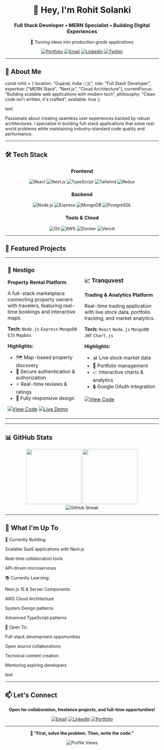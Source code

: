 <!-- 🌊 Rohit Solanki - GitHub Profile -->

<div align="center">

# 👋 Hey, I'm **Rohit Solanki**
### Full Stack Developer • MERN Specialist • Building Digital Experiences

🚀 _Turning ideas into production-grade applications_

[![Portfolio](https://img.shields.io/badge/🌐_Portfolio-rohitsolanki.dev-4ECDC4?style=for-the-badge&logo=vercel&logoColor=white)](https://idyllic-daffodil-128731.netlify.app/)
[![Email](https://img.shields.io/badge/📬_Email-Let's_Connect-FF6B6B?style=for-the-badge&logo=gmail)](mailto:rohitsolanki0473@gmail.com)
[![LinkedIn](https://img.shields.io/badge/💼_LinkedIn-rohitsolanki-0077B5?style=for-the-badge&logo=linkedin)](https://www.linkedin.com/in/rohit-solanki-495860348/)
[![Twitter](https://img.shields.io/badge/𝕏_Twitter-@Rohit__01__tech-000000?style=for-the-badge&logo=x)](https://x.com/Rohit_01_tech)

</div>

---

## 💫 About Me

const rohit = {
location: "Gujarat, India 🇮🇳",
role: "Full Stack Developer",
expertise: ["MERN Stack", "Next.js", "Cloud Architecture"],
currentFocus: "Building scalable web applications with modern tech",
philosophy: "Clean code isn't written, it's crafted",
available: true
};

text

Passionate about creating seamless user experiences backed by robust architectures. I specialize in building full-stack applications that solve real-world problems while maintaining industry-standard code quality and performance.

---

## 🛠️ Tech Stack

<div align="center">

### Frontend
![React](https://img.shields.io/badge/React-20232A?style=for-the-badge&logo=react&logoColor=61DAFB)
![Next.js](https://img.shields.io/badge/Next.js-000000?style=for-the-badge&logo=nextdotjs&logoColor=white)
![TypeScript](https://img.shields.io/badge/TypeScript-007ACC?style=for-the-badge&logo=typescript&logoColor=white)
![Tailwind](https://img.shields.io/badge/Tailwind-38B2AC?style=for-the-badge&logo=tailwind-css&logoColor=white)
![Redux](https://img.shields.io/badge/Redux-593D88?style=for-the-badge&logo=redux&logoColor=white)

### Backend
![Node.js](https://img.shields.io/badge/Node.js-339933?style=for-the-badge&logo=nodedotjs&logoColor=white)
![Express](https://img.shields.io/badge/Express-000000?style=for-the-badge&logo=express&logoColor=white)
![MongoDB](https://img.shields.io/badge/MongoDB-47A248?style=for-the-badge&logo=mongodb&logoColor=white)
![PostgreSQL](https://img.shields.io/badge/PostgreSQL-316192?style=for-the-badge&logo=postgresql&logoColor=white)

### Tools & Cloud
![Git](https://img.shields.io/badge/Git-F05032?style=for-the-badge&logo=git&logoColor=white)
![AWS](https://img.shields.io/badge/AWS-232F3E?style=for-the-badge&logo=amazonaws&logoColor=white)
![Docker](https://img.shields.io/badge/Docker-2496ED?style=for-the-badge&logo=docker&logoColor=white)
![Vercel](https://img.shields.io/badge/Vercel-000000?style=for-the-badge&logo=vercel&logoColor=white)

</div>

---

## 🚀 Featured Projects

<table>
<tr>
<td width="50%">

### 🏡 Nestigo
**Property Rental Platform**

A full-stack marketplace connecting property owners with travelers, featuring real-time bookings and interactive maps.

**Tech:** `Node.js` `Express` `MongoDB` `EJS` `Mapbox`

**Highlights:**
- 🗺️ Map-based property discovery
- 🔐 Secure authentication & authorization
- ⭐ Real-time reviews & ratings
- 📱 Fully responsive design

[![View Code](https://img.shields.io/badge/Code-000000?style=for-the-badge&logo=github)](https://github.com/rohitsolanki01/Nestigo)
[![Live Demo](https://img.shields.io/badge/Live-FF6B6B?style=for-the-badge&logo=vercel)](https://nestigo-elhe.onrender.com)

</td>
<td width="50%">

### 📈 Tranquvest
**Trading & Analytics Platform**

Real-time trading application with live stock data, portfolio tracking, and market analytics.

**Tech:** `React` `Node.js` `MongoDB` `JWT` `Chart.js`

**Highlights:**
- 📊 Live stock market data
- 💼 Portfolio management
- 📈 Interactive charts & analytics
- 🔒 Google OAuth integration

[![View Code](https://img.shields.io/badge/Code-000000?style=for-the-badge&logo=github)](https://github.com/rohitsolanki01/Treding---app---Tranquvest)

</td>
</tr>
</table>

---

## 📊 GitHub Stats

<div align="center">
  <img height="180em" src="https://github-readme-stats.vercel.app/api?username=rohitsolanki01&show_icons=true&theme=tokyonight&include_all_commits=true&count_private=true&hide_border=true&bg_color=0D1117&title_color=4ECDC4&icon_color=FF6B6B"/>
  <img height="180em" src="https://github-readme-stats.vercel.app/api/top-langs/?username=rohitsolanki01&layout=compact&langs_count=8&theme=tokyonight&hide_border=true&bg_color=0D1117&title_color=4ECDC4"/>
</div>

<div align="center">
  <img src="https://github-readme-streak-stats.herokuapp.com/?user=rohitsolanki01&theme=tokyonight&hide_border=true&background=0D1117&ring=4ECDC4&fire=FF6B6B&currStreakLabel=4ECDC4" alt="GitHub Streak"/>
</div>

---

## 🎯 What I'm Up To

🔨 Currently Building:

Scalable SaaS applications with Next.js

Real-time collaboration tools

API-driven microservices

📚 Currently Learning:

Next.js 15 & Server Components

AWS Cloud Architecture

System Design patterns

Advanced TypeScript patterns

🤝 Open To:

Full-stack development opportunities

Open source collaborations

Technical content creation

Mentoring aspiring developers

text

---

## 📫 Let's Connect

<div align="center">

**Open for collaboration, freelance projects, and full-time opportunities!**

[![Email](https://img.shields.io/badge/Email-rohitsolanki0473@gmail.com-D14836?style=for-the-badge&logo=gmail&logoColor=white)](mailto:rohitsolanki0473@gmail.com)
[![LinkedIn](https://img.shields.io/badge/LinkedIn-Connect-0077B5?style=for-the-badge&logo=linkedin&logoColor=white)](https://www.linkedin.com/in/rohit-solanki-495860348/)
[![Portfolio](https://img.shields.io/badge/Portfolio-Visit-4ECDC4?style=for-the-badge&logo=vercel&logoColor=white)](https://idyllic-daffodil-128731.netlify.app/)

</div>

---

<div align="center">
  
  **💭 "First, solve the problem. Then, write the code."**
  
  ![Profile Views](https://komarev.com/ghpvc/?username=rohitsolanki01&color=4ECDC4&style=for-the-badge)
  
</div>
